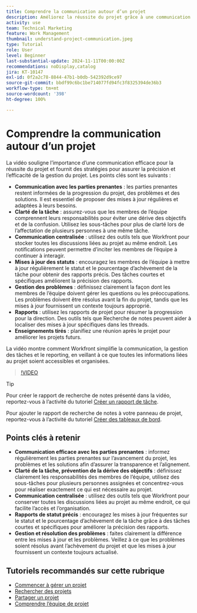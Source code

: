 ```yaml
---
title: Comprendre la communication autour d’un projet
description: Améliorez la réussite du projet grâce à une communication efficace avec les parties prenantes, des tâches claires, des discussions centralisées, des rapports de statut précis et une résolution proactive des problèmes pour maintenir l’alignement et l’efficacité.
activity: use
team: Technical Marketing
feature: Work Management
thumbnail: understand-project-communication.jpeg
type: Tutorial
role: User
level: Beginner
last-substantial-update: 2024-11-11T00:00:00Z
recommendations: noDisplay,catalog
jira: KT-10147
exl-id: 0f2a2c78-8844-47b1-b0db-542392d9ce97
source-git-commit: bbdf99c6bc1be714077fd94fc3f8325394de36b3
workflow-type: tm+mt
source-wordcount: '398'
ht-degree: 100%

---
```


# Comprendre la communication autour d’un projet

La vidéo souligne l’importance d’une communication efficace pour la réussite du projet et fournit des stratégies pour assurer la précision et l’efficacité de la gestion du projet. Les points clés sont les suivants :
* **Communication avec les parties prenantes** : les parties prenantes restent informées de la progression du projet, des problèmes et des solutions. Il est essentiel de proposer des mises à jour régulières et adaptées à leurs besoins.
* **Clarté de la tâche** : assurez-vous que les membres de l’équipe comprennent leurs responsabilités pour éviter une dérive des objectifs et de la confusion. Utilisez les sous-tâches pour plus de clarté lors de l’affectation de plusieurs personnes à une même tâche.
* **Communication centralisée** : utilisez des outils tels que Workfront pour stocker toutes les discussions liées au projet au même endroit. Les notifications peuvent permettre d’inciter les membres de l’équipe à continuer à interagir.
* **Mises à jour des statuts** : encouragez les membres de l’équipe à mettre à jour régulièrement le statut et le pourcentage d’achèvement de la tâche pour obtenir des rapports précis. Des tâches courtes et spécifiques améliorent la précision des rapports.
* **Gestion des problèmes** : définissez clairement la façon dont les membres de l’équipe doivent gérer les questions ou les préoccupations. Les problèmes doivent être résolus avant la fin du projet, tandis que les mises à jour fournissent un contexte toujours approprié.
* **Rapports** : utilisez les rapports de projet pour résumer la progression pour la direction. Des outils tels que Recherche de notes peuvent aider à localiser des mises à jour spécifiques dans les threads.
* **Enseignements tirés** : planifiez une réunion après le projet pour améliorer les projets futurs.

La vidéo montre comment Workfront simplifie la communication, la gestion des tâches et le reporting, en veillant à ce que toutes les informations liées au projet soient accessibles et organisées.

>[!VIDEO](https://video.tv.adobe.com/v/3436148/?quality=12&learn=on&enablevpops=1&captions=fre_fr)

>[!TIP]
>
>Pour créer le rapport de recherche de notes présenté dans la vidéo, reportez-vous à l’activité du tutoriel [Créer un rapport de tâche](https://experienceleague.adobe.com/fr/docs/workfront-learn/tutorials-workfront/reporting/basic-reporting/create-a-task-report#activity-1-create-a-note-report-with-prompts).
>
>Pour ajouter le rapport de recherche de notes à votre panneau de projet, reportez-vous à l’activité du tutoriel [Créer des tableaux de bord](https://experienceleague.adobe.com/docs/workfront-learn/tutorials-workfront/reporting/basic-reporting/create-dashboards.html#activity-1-create-a-dashboard?lang=fr).

## Points clés à retenir

* **Communication efficace avec les parties prenantes** : informez régulièrement les parties prenantes sur l’avancement du projet, les problèmes et les solutions afin d’assurer la transparence et l’alignement.
* **Clarté de la tâche, prévention de la dérive des objectifs** : définissez clairement les responsabilités des membres de l’équipe, utilisez des sous-tâches pour plusieurs personnes assignées et concentrez-vous pour réaliser exactement ce qui est nécessaire au projet.
* **Communication centralisée** : utilisez des outils tels que Workfront pour conserver toutes les discussions liées au projet au même endroit, ce qui facilite l’accès et l’organisation.
* **Rapports de statut précis** : encouragez les mises à jour fréquentes sur le statut et le pourcentage d’achèvement de la tâche grâce à des tâches courtes et spécifiques pour améliorer la précision des rapports.
* **Gestion et résolution des problèmes** : faites clairement la différence entre les mises à jour et les problèmes. Veillez à ce que les problèmes soient résolus avant l’achèvement du projet et que les mises à jour fournissent un contexte toujours actualisé.


## Tutoriels recommandés sur cette rubrique

* [Commencer à gérer un projet](/help/manage-work/projects/getting-started-manage-a-project.md)
* [Rechercher des projets](/help/manage-work/projects/find-projects.md)
* [Partager un projet](/help/manage-work/projects/share-a-project.md)
* [Comprendre l’équipe de projet](/help/manage-work/projects/understand-the-project-team.md)

